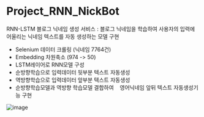 # Project_RNN_NickBot
RNN-LSTM 블로그 닉네임 생성 서비스 : 블로그 닉네임을 학습하여 사용자의 입력에 어울리는 닉네임 텍스트를 자동 생성하는 모델 구현

- Selenium 데이터 크롤링 (닉네임 7764건)
- Embedding 차원축소 (974 -> 50) 
- LSTM레이어로 RNN모델 구성
- 순방향학습으로 입력데이터 뒷부분 텍스트 자동생성
- 역방향학습으로 입력데이터 앞부분 텍스트 자동생성
- 순방향학습모델과 역방향 학습모델 결합하여
   영어닉네임 앞뒤 텍스트 자동생성기능 구현


 ![image](https://user-images.githubusercontent.com/63627272/89909110-ac420880-dc29-11ea-813c-1204b62fa6f7.png)
